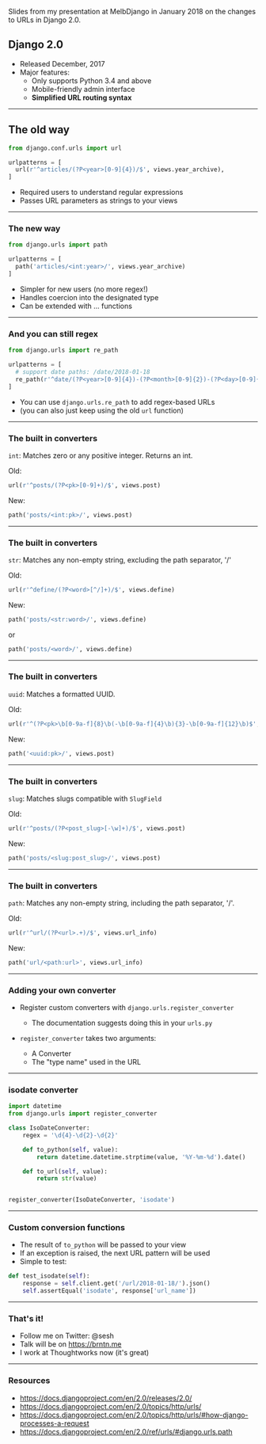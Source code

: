 <!-- slug: 2018/01/28/59 -->
<!-- published: 2018-01-28T06:59:45.598Z -->

Slides from my presentation at MelbDjango in January 2018 on the changes to URLs in Django 2.0.

## Django 2.0

- Released December, 2017
- Major features:
  - Only supports Python 3.4 and above
  - Mobile-friendly admin interface
  - **Simplified URL routing syntax**

---

## The old way

```python
from django.conf.urls import url

urlpatterns = [
  url(r'^articles/(?P<year>[0-9]{4})/$', views.year_archive),
]
```

- Required users to understand regular expressions
- Passes URL parameters as strings to your views

---

### The new way

```python
from django.urls import path

urlpatterns = [
  path('articles/<int:year>/', views.year_archive)
]
```

- Simpler for new users (no more regex!)
- Handles coercion into the designated type
- Can be extended with ... functions

---

### And you can still regex

```python
from django.urls import re_path

urlpatterns = [
  # support date paths: /date/2018-01-18
  re_path(r'^date/(?P<year>[0-9]{4})-(?P<month>[0-9]{2})-(?P<day>[0-9]{2})$', views.day_archive)
]
```

- You can use `django.urls.re_path` to add regex-based URLs
- (you can also just keep using the old `url` function)

---

### The built in converters

`int`: Matches zero or any positive integer. Returns an int.

Old:

```python
url(r'^posts/(?P<pk>[0-9]+)/$', views.post)
```

New:

```python
path('posts/<int:pk>/', views.post)
```

---

### The built in converters

`str`: Matches any non-empty string, excluding the path separator, '/'

Old:

```python
url(r'^define/(?P<word>[^/]+)/$', views.define)
```

New:

```python
path('posts/<str:word>/', views.define)
```

or

```python
path('posts/<word>/', views.define)
```

---

### The built in converters

`uuid`: Matches a formatted UUID.

Old:

```python
url(r'^(?P<pk>\b[0-9a-f]{8}\b(-\b[0-9a-f]{4}\b){3}-\b[0-9a-f]{12}\b)$', views.post)
```

New:

```python
path('<uuid:pk>/', views.post)
```

---

### The built in converters

`slug`: Matches slugs compatible with `SlugField`

Old:

```python
url(r'^posts/(?P<post_slug>[-\w]+)/$', views.post)
```

New:

```python
path('posts/<slug:post_slug>/', views.post)
```

---

### The built in converters

`path`: Matches any non-empty string, including the path separator, '/'.

Old:

```python
url(r'^url/(?P<url>.+)/$', views.url_info)
```

New:

```python
path('url/<path:url>', views.url_info)
```

---

### Adding your own converter

- Register custom converters with `django.urls.register_converter`
  - The documentation suggests doing this in your `urls.py`

- `register_converter` takes two arguments:
  - A Converter
  - The "type name" used in the URL

---

### isodate converter

```python
import datetime
from django.urls import register_converter

class IsoDateConverter:
    regex = '\d{4}-\d{2}-\d{2}'

    def to_python(self, value):
        return datetime.datetime.strptime(value, '%Y-%m-%d').date()

    def to_url(self, value):
        return str(value)


register_converter(IsoDateConverter, 'isodate')
```

---

### Custom conversion functions

- The result of `to_python` will be passed to your view
- If an exception is raised, the next URL pattern will be used
- Simple to test:

```python
def test_isodate(self):
    response = self.client.get('/url/2018-01-18/').json()
    self.assertEqual('isodate', response['url_name'])
```

---

### That's it!

- Follow me on Twitter: @sesh
- Talk will be on https://brntn.me
- I work at Thoughtworks now (it's great)

---

### Resources

- https://docs.djangoproject.com/en/2.0/releases/2.0/
- https://docs.djangoproject.com/en/2.0/topics/http/urls/
- https://docs.djangoproject.com/en/2.0/topics/http/urls/#how-django-processes-a-request
- https://docs.djangoproject.com/en/2.0/ref/urls/#django.urls.path